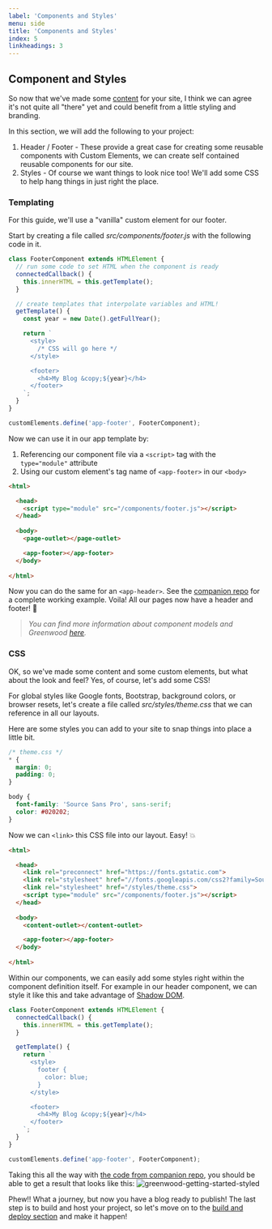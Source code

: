```yaml
---
label: 'Components and Styles'
menu: side
title: 'Components and Styles'
index: 5
linkheadings: 3
---
```


## Component and Styles

So now that we've made some [content](/getting-started/creating-content/) for your site, I think we can agree it's not quite all "there" yet and could benefit from a little styling and branding.

In this section, we will add the following to your project:

1. Header / Footer - These provide a great case for creating some reusable components with Custom Elements, we can create self contained reusable components for our site.
1. Styles - Of course we want things to look nice too!  We'll add some CSS to help hang things in just right the place.

### Templating
For this guide, we'll use a "vanilla" custom element for our footer.

Start by creating a file called _src/components/footer.js_ with the following code in it.

```javascript
class FooterComponent extends HTMLElement {
  // run some code to set HTML when the component is ready
  connectedCallback() {
    this.innerHTML = this.getTemplate();
  }

  // create templates that interpolate variables and HTML!
  getTemplate() {
    const year = new Date().getFullYear();

    return `
      <style>
        /* CSS will go here */
      </style>

      <footer>
        <h4>My Blog &copy;${year}</h4>
      </footer>
    `;
  }
}

customElements.define('app-footer', FooterComponent);
```

Now we can use it in our app template by:
1. Referencing our component file via a `<script>` tag with the `type="module"` attribute
1. Using our custom element's tag name of `<app-footer>` in our `<body>`

```html
<html>

  <head>
    <script type="module" src="/components/footer.js"></script>
  </head>
  
  <body>
    <page-outlet></page-outlet>

    <app-footer></app-footer>
  </body>
  
</html>
```

Now you can do the same for an `<app-header>`.  See the [companion repo](https://github.com/ProjectEvergreen/greenwood-getting-started/) for a complete working example.  Voila!  All our pages now have a header and footer!  🎉

> _You can find more information about component models and Greenwood [here](/docs/component-model/)._

### CSS
OK, so we've made some content and some custom elements, but what about the look and feel? Yes, of course, let's add some CSS!

For global styles like Google fonts, Bootstrap, background colors, or browser resets, let's create a file called _src/styles/theme.css_ that we can reference in all our layouts.

Here are some styles you can add to your site to snap things into place a little bit.
```css
/* theme.css */
* {
  margin: 0;
  padding: 0;
}

body {
  font-family: 'Source Sans Pro', sans-serif;
  color: #020202;
}
```

Now we can `<link>` this CSS file into our layout.  Easy!  💥
```html
<html>

  <head>
    <link rel="preconnect" href="https://fonts.gstatic.com">
    <link rel="stylesheet" href="//fonts.googleapis.com/css2?family=Source+Sans+Pro&display=swap">
    <link rel="stylesheet" href="/styles/theme.css"> 
    <script type="module" src="/components/footer.js"></script>
  </head>
  
  <body>
    <content-outlet></content-outlet>

    <app-footer></app-footer>
  </body>
  
</html>
```

Within our components, we can easily add some styles right within the component definition itself. For example in our header component, we can style it like this and take advantage of [Shadow DOM](https://developer.mozilla.org/en-US/docs/Web/Web_Components/Using_shadow_DOM).

```javascript
class FooterComponent extends HTMLElement {
  connectedCallback() {
    this.innerHTML = this.getTemplate();
  }

  getTemplate() {
    return `
      <style>
        footer {
          color: blue;
        }
      </style>

      <footer>
        <h4>My Blog &copy;${year}</h4>
      </footer>
    `;
  }
}

customElements.define('app-footer', FooterComponent);
```

Taking this all the way with [the code from companion repo](https://vuejs.org/v2/guide/single-file-components.html), you should be able to get a result that looks like this:
![greenwood-getting-started-styled](/assets/getting-started-repo-styled.png)

Phew!!  What a journey, but now you have a blog ready to publish!  The last step is to build and host your project, so let's move on to the [build and deploy section](/getting-started/build-and-deploy/) and make it happen!